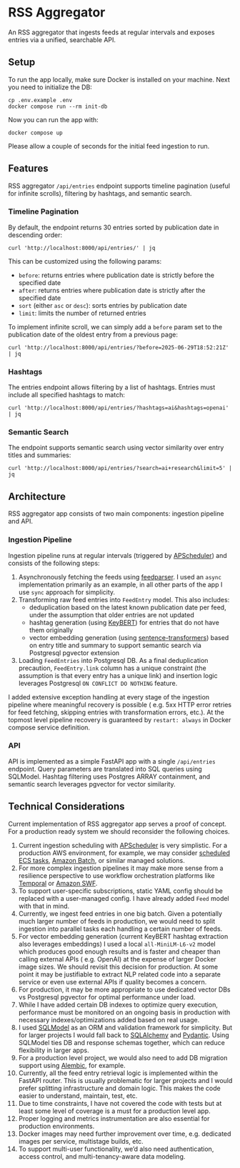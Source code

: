 # RSS Aggregator

An RSS aggregator that ingests feeds at regular intervals and exposes entries via a unified, searchable API.

## Setup

To run the app locally, make sure Docker is installed on your machine. Next you need to initialize the DB:

```shell
cp .env.example .env
docker compose run --rm init-db
```

Now you can run the app with:

```shell
docker compose up
```

Please allow a couple of seconds for the initial feed ingestion to run.

## Features

RSS aggregator `/api/entries` endpoint supports timeline pagination (useful for infinite scrolls), filtering by
hashtags, and semantic search.

### Timeline Pagination

By default, the endpoint returns 30 entries sorted by publication date in descending order:

```shell
curl 'http://localhost:8000/api/entries/' | jq
```

This can be customized using the following params:

* `before`: returns entries where publication date is strictly before the specified date
* `after`: returns entries where publication date is strictly after the specified date
* `sort` (either `asc` or `desc`): sorts entries by publication date
* `limit`: limits the number of returned entries

To implement infinite scroll, we can simply add a `before` param set to the publication date of the oldest entry from a
previous page:

```shell
curl 'http://localhost:8000/api/entries/?before=2025-06-29T18:52:21Z' | jq
```

### Hashtags

The entries endpoint allows filtering by a list of hashtags. Entries must include all specified hashtags to match:

```shell
curl 'http://localhost:8000/api/entries/?hashtags=ai&hashtags=openai' | jq
```

### Semantic Search

The endpoint supports semantic search using vector similarity over entry titles and summaries:

```shell
curl 'http://localhost:8000/api/entries/?search=ai+research&limit=5' | jq
```

## Architecture

RSS aggregator app consists of two main components: ingestion pipeline and API.

### Ingestion Pipeline

Ingestion pipeline runs at regular intervals (triggered by [APScheduler](https://github.com/agronholm/apscheduler)) and
consists of the following steps:

1. Asynchronously fetching the feeds using [feedparser](https://github.com/kurtmckee/feedparser). I used an `async`
   implementation primarily as an example, in all other parts of the app I use `sync` approach for simplicity.
2. Transforming raw feed entries into `FeedEntry` model. This also includes:
    * deduplication based on the latest known publication date per feed, under the assumption that older entries are not
      updated
    * hashtag generation (using [KeyBERT](https://github.com/MaartenGr/KeyBERT)) for entries that do not have them
      originally
    * vector embedding generation (using [sentence-transformers](https://github.com/UKPLab/sentence-transformers/))
      based on entry title and summary to support semantic search via Postgresql pgvector extension
3. Loading `FeedEntries` into Postgresql DB. As a final deduplication precaution, `FeedEntry.link` column has a
   unique constraint (the assumption is that every entry has a unique link) and insertion logic leverages Postgresql
   `ON CONFLICT DO NOTHING` feature.

I added extensive exception handling at every stage of the ingestion pipeline where meaningful recovery is possible (
e.g. 5xx HTTP error retries for feed fetching, skipping entries with transformation errors, etc.). At the topmost level
pipeline recovery is guaranteed by `restart: always` in Docker compose service definition.

### API

API is implemented as a simple FastAPI app with a single `/api/entries` endpoint. Query parameters are translated into
SQL queries using SQLModel. Hashtag filtering uses Postgres ARRAY containment, and semantic search leverages pgvector
for vector similarity.

## Technical Considerations

Current implementation of RSS aggregator app serves a proof of concept. For a production ready system we should
reconsider the following choices.

1. Current ingestion scheduling with [APScheduler](https://github.com/agronholm/apscheduler) is very simplistic. For a
   production AWS environment, for example, we may
   consider [scheduled ECS tasks](https://docs.aws.amazon.com/AmazonECS/latest/developerguide/scheduling_tasks.html),
   [Amazon Batch](https://aws.amazon.com/batch/), or similar managed solutions.
2. For more complex ingestion pipelines it may make more sense from a resilience perspective to use workflow
   orchestration platforms like [Temporal](https://temporal.io) or [Amazon SWF](https://aws.amazon.com/swf/).
3. To support user-specific subscriptions, static YAML config should be replaced with a user-managed config. I have
   already added `Feed` model with that in mind.
4. Currently, we ingest feed entries in one big batch. Given a potentially much larger number of feeds in production, we
   would need to split ingestion into parallel tasks each handling a certain number of feeds.
5. For vector embedding generation (current KeyBERT hashtag extraction also leverages embeddings) I used a local
   `all-MiniLM-L6-v2` model which produces good enough results and is faster and cheaper than calling external APIs (
   e.g. OpenAI) at the expense of larger Docker image sizes. We should revisit this decision for production. At some
   point it may be justifiable to extract NLP related code into a separate service or even use external APIs if quality
   becomes a concern.
6. For production, it may be more appropriate to use dedicated vector DBs vs Postgresql pgvector for optimal performance
   under load.
7. While I have added certain DB indexes to optimize query execution, performance must be monitored on an ongoing basis
   in production with necessary indexes/optimizations added based on real usage.
8. I used [SQLModel](https://sqlmodel.tiangolo.com) as an ORM and validation framework for simplicity. But for larger
   projects I would fall back to [SQLAlchemy](https://www.sqlalchemy.org) and [Pydantic](https://pydantic.dev). Using
   SQLModel ties DB and response schemas together, which can reduce flexibility in larger apps.
9. For a production level project, we would also need to add DB migration support
   using [Alembic](https://github.com/sqlalchemy/alembic), for example.
10. Currently, all the feed entry retrieval logic is implemented within the FastAPI router. This is usually problematic
    for larger projects and I would prefer splitting infrastructure and domain logic. This makes the code easier to
    understand, maintain, test, etc.
11. Due to time constraints, I have not covered the code with tests but at least some level of coverage is a must for a
    production level app.
12. Proper logging and metrics instrumentation are also essential for production environments.
13. Docker images may need further improvement over time, e.g. dedicated images per service, multistage builds, etc.
14. To support multi-user functionality, we’d also need authentication, access control, and multi-tenancy-aware data
    modeling.